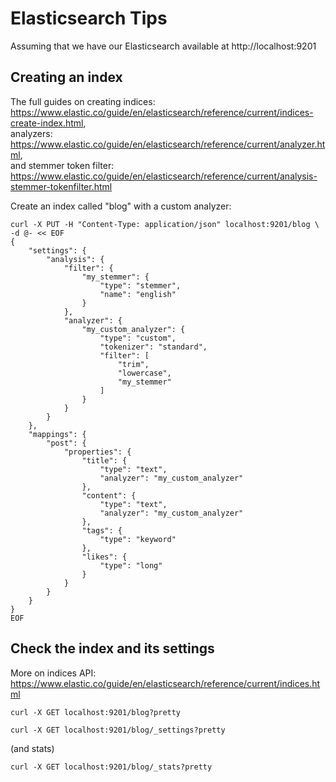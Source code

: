 # Elasticsearch Tips

Assuming that we have our Elasticsearch available at http://localhost:9201

## Creating an index
The full guides on creating indices: https://www.elastic.co/guide/en/elasticsearch/reference/current/indices-create-index.html,  
analyzers: https://www.elastic.co/guide/en/elasticsearch/reference/current/analyzer.html,  
and stemmer token filter: https://www.elastic.co/guide/en/elasticsearch/reference/current/analysis-stemmer-tokenfilter.html

Create an index called "blog" with a custom analyzer:

```
curl -X PUT -H "Content-Type: application/json" localhost:9201/blog \
-d @- << EOF
{
    "settings": {
        "analysis": {
            "filter": {
                "my_stemmer": {
                    "type": "stemmer",
                    "name": "english"
                }
            },
            "analyzer": {
                "my_custom_analyzer": {
                    "type": "custom",
                    "tokenizer": "standard",
                    "filter": [
                        "trim",
                        "lowercase",
                        "my_stemmer"
                    ]
                }
            }
        }
    },
    "mappings": {
        "post": {
            "properties": {
                "title": {
                    "type": "text",
                    "analyzer": "my_custom_analyzer"
                },
                "content": {
                    "type": "text",
                    "analyzer": "my_custom_analyzer"
                },
                "tags": {
                    "type": "keyword"
                },
                "likes": {
                    "type": "long"
                }
            }
        }
    }
}
EOF
```
## Check the index and its settings
More on indices API: https://www.elastic.co/guide/en/elasticsearch/reference/current/indices.html

```
curl -X GET localhost:9201/blog?pretty
```
```
curl -X GET localhost:9201/blog/_settings?pretty
```
(and stats)

```
curl -X GET localhost:9201/blog/_stats?pretty
```

